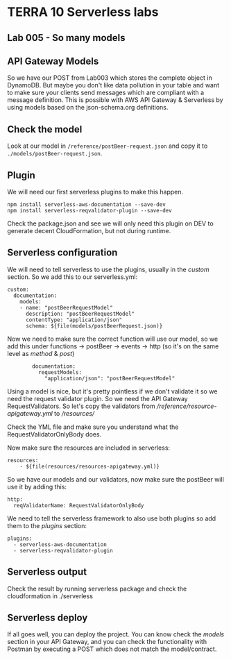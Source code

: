 # TERRA 10 Serverless labs

## Lab 005 - So many models

## API Gateway Models
So we have our POST from Lab003 which stores the complete object in DynamoDB. But maybe you don't like data pollution in your table and want to make sure your clients send messages which are compliant with a message definition. This is possible with AWS API Gateway & Serverless by using models based on the json-schema.org definitions.

## Check the model
Look at our model in `/reference/postBeer-request.json` and copy it to `./models/postBeer-request.json`.

## Plugin
We will need our first serverless plugins to make this happen.
``` 
npm install serverless-aws-documentation --save-dev
npm install serverless-reqvalidator-plugin --save-dev
```
Check the package.json and see we will only need this plugin on DEV to generate decent CloudFormation, but not during runtime.

## Serverless configuration
We will need to tell serverless to use the plugins, usually in the _custom_ section. So we add this to our serverless.yml:
``` 
custom:
  documentation:
    models:
    - name: "postBeerRequestModel"
      description: "postBeerRequestModel"
      contentType: "application/json"
      schema: ${file(models/postBeerRequest.json)}
``` 

Now we need to make sure the correct function will use our model, so we add this under functions -> postBeer -> events -> http (so it's on the same level as _method_ & _post_)
``` 
        documentation:
          requestModels:
            "application/json": "postBeerRequestModel"
``` 

Using a model is nice, but it's pretty pointless if we don't validate it so we need the request validator plugin. So we need the API Gateway RequestValidators. So let's copy the validators from _/reference/resource-apigateway.yml_ to _/resources/_

Check the YML file and make sure you understand what the RequestValidatorOnlyBody does.

Now make sure the resources are included in serverless:
``` 
resources:
    - ${file(resources/resources-apigateway.yml)}
```

So we have our models and our validators, now make sure the postBeer will use it by adding this:
``` 
http:
  reqValidatorName: RequestValidatorOnlyBody
```

We need to tell the serverless framework to also use both plugins so add them to the _plugins_ section:
``` 
plugins:
  - serverless-aws-documentation
  - serverless-reqvalidator-plugin
``` 

## Serverless output
Check the result by running serverless package and check the cloudformation in ./serverless 

## Serverless deploy
If all goes well, you can deploy the project. 
You can know check the _models_ section in your API Gateway, and you can check the functionality with Postman by executing a POST which does not match the model/contract.
